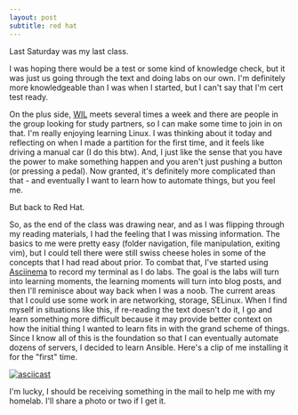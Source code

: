 ```yaml
---
layout: post
subtitle: red hat
---
```


Last Saturday was my last class.

I was hoping there would be a test or some kind of knowledge check, but it was just us going through the text and doing labs on our own. I'm definitely more knowledgeable than I was when I started, but I can't say that I'm cert test ready.

On the plus side, [WIL](https://www.womeninlinux.org/) meets several times a week and there are people in the group looking for study partners, so I can make some time to join in on that. I'm really enjoying learning Linux. I was thinking about it today and reflecting on when I made a partition for the first time, and it feels like driving a manual car (I do this btw). And, I just like the sense that you have the power to make something happen and you aren't just pushing a button (or pressing a pedal). Now granted, it's definitely more complicated than that - and eventually I want to learn how to automate things, but you feel me.

But back to Red Hat.

So, as the end of the class was drawing near, and as I was flipping through my reading materials, I had the feeling that I was missing information. The basics to me were pretty easy (folder navigation, file manipulation, exiting vim), but I could tell there were still swiss cheese holes in some of the concepts that I had read about prior. To combat that, I've started using [Asciinema](https://asciinema.org/) to record my terminal as I do labs. The goal is the labs will turn into learning moments, the learning moments will turn into blog posts, and then I'll reminisce about way back when I was a noob. The current areas that I could use some work in are networking, storage, SELinux. When I find myself in situations like this, if re-reading the text doesn't do it, I go and learn something more difficult because it may provide better context on how the initial thing I wanted to learn fits in with the grand scheme of things. Since I know all of this is the foundation so that I can eventually automate dozens of servers, I decided to learn Ansible. Here's a clip of me installing it for the "first" time.

[![asciicast](https://asciinema.org/a/cTOVG7jmiCnESWbfygWooatLB.svg)](https://asciinema.org/a/cTOVG7jmiCnESWbfygWooatLB)

I'm lucky, I should be receiving something in the mail to help me with my homelab. I'll share a photo or two if I get it.





